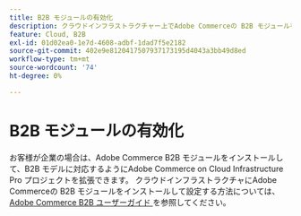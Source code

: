 ```yaml
---
title: B2B モジュールの有効化
description: クラウドインフラストラクチャー上でAdobe Commerceの B2B モジュールを有効にする方法について説明します。
feature: Cloud, B2B
exl-id: 01d02ea0-1e7d-4608-adbf-1dad7f5e2182
source-git-commit: 402e9e8120417507937173195d4043a3bb49d8ed
workflow-type: tm+mt
source-wordcount: '74'
ht-degree: 0%

---
```


# B2B モジュールの有効化

お客様が企業の場合は、Adobe Commerce B2B モジュールをインストールして、B2B モデルに対応するようにAdobe Commerce on Cloud Infrastructure Pro プロジェクトを拡張できます。 クラウドインフラストラクチャにAdobe Commerceの B2B モジュールをインストールして設定する方法については、[Adobe Commerce B2B ユーザーガイド ](https://experienceleague.adobe.com/docs/commerce-admin/b2b/guide-overview.html) を参照してください。

